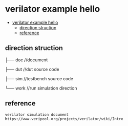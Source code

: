 # verilator example hello
<!-- TOC -->

- [verilator example hello](#verilator-example-hello)
	- [direction struction](#direction-struction)
	- [reference](#reference)

<!-- /TOC -->
## direction struction

├── doc //document

├── dut //dut source code

├── sim //testbench source code

└── work //run simulation direction

## reference

	verilator simulation document
	https://www.veripool.org/projects/verilator/wiki/Intro
